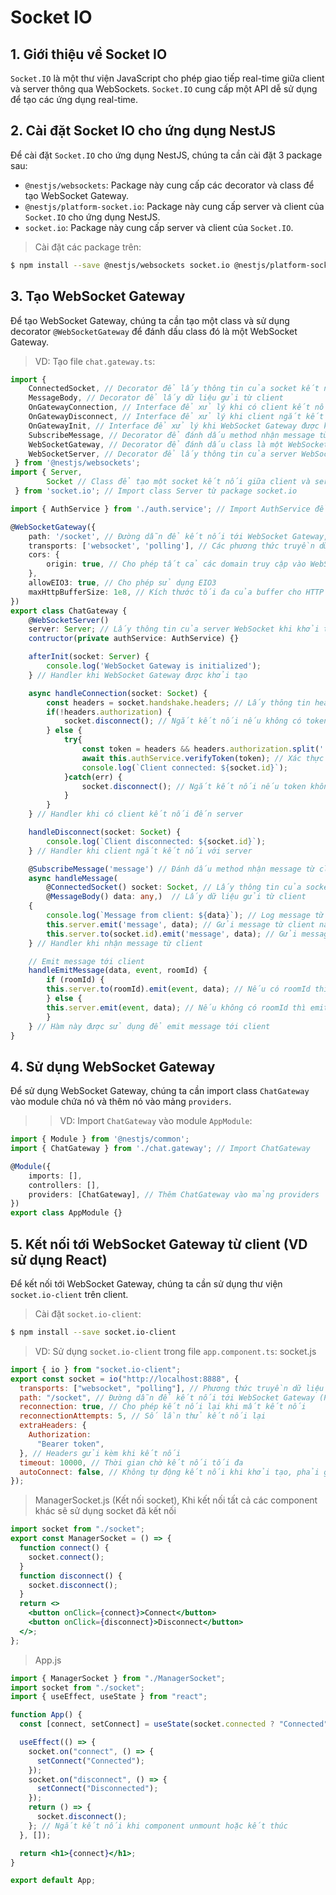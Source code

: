 # Socket IO
## 1. Giới thiệu về Socket IO
`Socket.IO` là một thư viện JavaScript cho phép giao tiếp real-time giữa client và server thông qua WebSockets. `Socket.IO` cung cấp một API dễ sử dụng để tạo các ứng dụng real-time.

## 2. Cài đặt Socket IO cho ứng dụng NestJS
Để cài đặt `Socket.IO` cho ứng dụng NestJS, chúng ta cần cài đặt 3 package sau:
- `@nestjs/websockets`: Package này cung cấp các decorator và class để tạo WebSocket Gateway.
- `@nestjs/platform-socket.io`: Package này cung cấp server và client của `Socket.IO` cho ứng dụng NestJS.
- `socket.io`: Package này cung cấp server và client của `Socket.IO`.

> Cài đặt các package trên:
```bash
$ npm install --save @nestjs/websockets socket.io @nestjs/platform-socket.io
```

## 3. Tạo WebSocket Gateway
Để tạo WebSocket Gateway, chúng ta cần tạo một class và sử dụng decorator `@WebSocketGateway` để đánh dấu class đó là một WebSocket Gateway.

> VD: Tạo file `chat.gateway.ts`:
```typescript
import { 
    ConnectedSocket, // Decorator để lấy thông tin của socket kết nối
    MessageBody, // Decorator để lấy dữ liệu gửi từ client
    OnGatewayConnection, // Interface để xử lý khi có client kết nối đến server
    OnGatewayDisconnect, // Interface để xử lý khi client ngắt kết nối với server
    OnGatewayInit, // Interface để xử lý khi WebSocket Gateway được khởi tạo
    SubscribeMessage, // Decorator để đánh dấu method nhận message từ client
    WebSocketGateway, // Decorator để đánh dấu class là một WebSocket Gateway
    WebSocketServer, // Decorator để lấy thông tin của server WebSocket
 } from '@nestjs/websockets';
import { Server, 
        Socket // Class để tạo một socket kết nối giữa client và server
 } from 'socket.io'; // Import class Server từ package socket.io

import { AuthService } from './auth.service'; // Import AuthService để xử lý logic

@WebSocketGateway({
    path: '/socket', // Đường dẫn để kết nối tới WebSocket Gateway, Frontend cần kết nối tới đường dẫn là http://localhost:3000/socket (Nên phải set path cho WebSocket Gateway, không nên để mặc định)
    transports: ['websocket', 'polling'], // Các phương thức truyền dữ liệu giữa client và server
    cors: {
        origin: true, // Cho phép tất cả các domain truy cập vào WebSocket
    },
    allowEIO3: true, // Cho phép sử dụng EIO3
    maxHttpBufferSize: 1e8, // Kích thước tối đa của buffer cho HTTP request (100MB)
})
export class ChatGateway {
    @WebSocketServer()
    server: Server; // Lấy thông tin của server WebSocket khi khởi tạo 
    contructor(private authService: AuthService) {}

    afterInit(socket: Server) {
        console.log('WebSocket Gateway is initialized');
    } // Handler khi WebSocket Gateway được khởi tạo

    async handleConnection(socket: Socket) {
        const headers = socket.handshake.headers; // Lấy thông tin headers của socket kết nối
        if(!headers.authorization) {
            socket.disconnect(); // Ngắt kết nối nếu không có token trong headers
        } else {
            try{
                const token = headers && headers.authorization.split(' ')[1]; // Lấy token từ headers của socket kết nối
                await this.authService.verifyToken(token); // Xác thực token của client kết nối đến server, nếu không hợp lệ sẽ throw error
                console.log(`Client connected: ${socket.id}`);
            }catch(err) {
                socket.disconnect(); // Ngắt kết nối nếu token không hợp lệ
            }
        }
    } // Handler khi có client kết nối đến server

    handleDisconnect(socket: Socket) {
        console.log(`Client disconnected: ${socket.id}`);
    } // Handler khi client ngắt kết nối với server

    @SubscribeMessage('message') // Đánh dấu method nhận message từ client với tên là 'message'
    async handleMessage(    
        @ConnectedSocket() socket: Socket, // Lấy thông tin của socket kết nối
        @MessageBody() data: any,)  // Lấy dữ liệu gửi từ client
    {
        console.log(`Message from client: ${data}`); // Log message từ client
        this.server.emit('message', data); // Gửi message từ client này đến tất cả các client khác
        this.server.to(socket.id).emit('message', data); // Gửi message từ client này đến client có id là socket.id
    } // Handler khi nhận message từ client

    // Emit message tới client
    handleEmitMessage(data, event, roomId) {
        if (roomId) {
        this.server.to(roomId).emit(event, data); // Nếu có roomId thì emit message đó tới room có id là roomId đó
        } else {
        this.server.emit(event, data); // Nếu không có roomId thì emit message đó tới tất cả các client
        }
    } // Hàm này được sử dụng để emit message tới client
}
```

## 4. Sử dụng WebSocket Gateway
Để sử dụng WebSocket Gateway, chúng ta cần import class `ChatGateway` vào module chứa nó và thêm nó vào mảng `providers`.

>> VD: Import `ChatGateway` vào module `AppModule`:
```typescript
import { Module } from '@nestjs/common';
import { ChatGateway } from './chat.gateway'; // Import ChatGateway

@Module({
    imports: [],
    controllers: [],
    providers: [ChatGateway], // Thêm ChatGateway vào mảng providers
})
export class AppModule {}
```

## 5. Kết nối tới WebSocket Gateway từ client (VD sử dụng React)
Để kết nối tới WebSocket Gateway, chúng ta cần sử dụng thư viện `socket.io-client` trên client.

> Cài đặt `socket.io-client`:
```bash
$ npm install --save socket.io-client
```

> VD: Sử dụng `socket.io-client` trong file `app.component.ts`:
>socket.js
```js
import { io } from "socket.io-client";
export const socket = io("http://localhost:8888", {
  transports: ["websocket", "polling"], // Phương thức truyền dữ liệu giữa client và server (Phải trùng với transports của WebSocket Gateway)
  path: "/socket", // Đường dẫn để kết nối tới WebSocket Gateway (Phải trùng với path của WebSocket Gateway)
  reconnection: true, // Cho phép kết nối lại khi mất kết nối
  reconnectionAttempts: 5, // Số lần thử kết nối lại
  extraHeaders: {
    Authorization: 
      "Bearer token", 
  }, // Headers gửi kèm khi kết nối
  timeout: 10000, // Thời gian chờ kết nối tối đa
  autoConnect: false, // Không tự động kết nối khi khởi tạo, phải gọi socket.connect() để kết nối
});
```

>ManagerSocket.js (Kết nối socket), Khi kết nối tất cả các component khác sẽ sử dụng socket đã kết nối
```jsx
import socket from "./socket";
export const ManagerSocket = () => {
  function connect() {
    socket.connect();
  }
  function disconnect() {
    socket.disconnect();
  }
  return <>
    <button onClick={connect}>Connect</button>
    <button onClick={disconnect}>Disconnect</button>
  </>;
};
```
>App.js
```jsx
import { ManagerSocket } from "./ManagerSocket";
import socket from "./socket";
import { useEffect, useState } from "react";

function App() {
  const [connect, setConnect] = useState(socket.connected ? "Connected" : "Disconnected"); // Kiểm tra trạng thái kết nối khi khởi tạo

  useEffect(() => {
    socket.on("connect", () => {
      setConnect("Connected");
    });
    socket.on("disconnect", () => {
      setConnect("Disconnected");
    });
    return () => {
      socket.disconnect();
    }; // Ngắt kết nối khi component unmount hoặc kết thúc
  }, []);

  return <h1>{connect}</h1>;
}

export default App;

```
